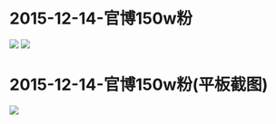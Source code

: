  # 2015-12-14-官博150w粉
![](https://bilicover2015.github.io/Android/2015-12-14-官博150w粉.jpg)
![](https://bilicover2015.github.io/Android/2015-12-14-官博150w粉.png)
# 2015-12-14-官博150w粉(平板截图)
![](https://bilicover2015.github.io/PC/2015-12-14-官博150w粉%28平板截图%29.jpg )

